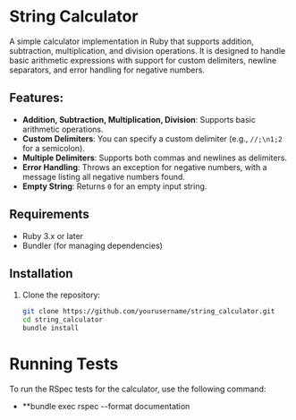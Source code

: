# String Calculator

A simple calculator implementation in Ruby that supports addition, subtraction, multiplication, and division operations. It is designed to handle basic arithmetic expressions with support for custom delimiters, newline separators, and error handling for negative numbers.

## Features:
- **Addition, Subtraction, Multiplication, Division**: Supports basic arithmetic operations.
- **Custom Delimiters**: You can specify a custom delimiter (e.g., `//;\n1;2` for a semicolon).
- **Multiple Delimiters**: Supports both commas and newlines as delimiters.
- **Error Handling**: Throws an exception for negative numbers, with a message listing all negative numbers found.
- **Empty String**: Returns `0` for an empty input string.
  
## Requirements
- Ruby 3.x or later
- Bundler (for managing dependencies)

## Installation
1. Clone the repository:
   ```bash
   git clone https://github.com/yourusername/string_calculator.git
   cd string_calculator
   bundle install

# Running Tests
To run the RSpec tests for the calculator, use the following command:

- **bundle exec rspec --format documentation